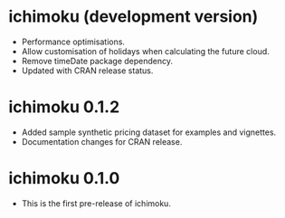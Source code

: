 # ichimoku (development version)

* Performance optimisations.
* Allow customisation of holidays when calculating the future cloud.
* Remove timeDate package dependency.
* Updated with CRAN release status.

# ichimoku 0.1.2

* Added sample synthetic pricing dataset for examples and vignettes.
* Documentation changes for CRAN release.

# ichimoku 0.1.0

* This is the first pre-release of ichimoku.
